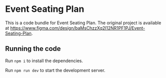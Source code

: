
  # Event Seating Plan

  This is a code bundle for Event Seating Plan. The original project is available at https://www.figma.com/design/baMsChzzXq2l12NR1PF1PJ/Event-Seating-Plan.

  ## Running the code

  Run `npm i` to install the dependencies.

  Run `npm run dev` to start the development server.
  